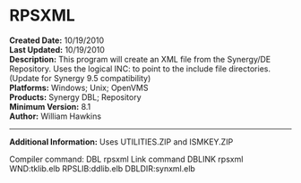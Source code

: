 # RPSXML<br />
**Created Date:** 10/19/2010<br />
**Last Updated:** 10/19/2010<br />
**Description:** This program will create an XML file from the Synergy/DE Repository. Uses the logical INC: to point to the include file directories. (Update for Synergy 9.5 compatibility)<br />
**Platforms:** Windows; Unix; OpenVMS<br />
**Products:** Synergy DBL; Repository<br />
**Minimum Version:** 8.1<br />
**Author:** William Hawkins
<hr>

**Additional Information:**
Uses UTILITIES.ZIP and ISMKEY.ZIP

Compiler command: DBL rpsxml
Link command DBLINK rpsxml WND:tklib.elb RPSLIB:ddlib.elb DBLDIR:synxml.elb
